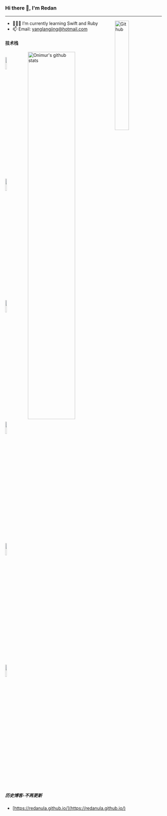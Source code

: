 ### Hi there 👋, I'm Redan

** **

<img width="30%" align="right" alt="Github" src="https://stickershop.line-scdn.net/stickershop/v1/sticker/19287193/android/sticker.png" />

- 👨🏽‍💻 I’m currently learning Swift and Ruby
- 📫 Email: yanglangjing@hotmail.com

#### 技术栈
<p>
  <a href="https://github.com/onimur/handle-path-oz">
    <img width="55%" align="right" alt="Onimur's github stats" src="https://github-readme-stats.vercel.app/api?username=redanula&show_icons=true&hide_border=true&theme=merko" />
  </a>
  
  <br />
  <code><img width="10%" src="https://www.vectorlogo.zone/logos/apple_objectivec/apple_objectivec-ar21.svg"></code>
  <code><img width="10%" src="https://www.vectorlogo.zone/logos/swift/swift-ar21.svg"></code>
  <code><img width="10%" src="https://www.vectorlogo.zone/logos/python/python-ar21.svg"></code>
  <br />
  <code><img width="10%" src="https://www.vectorlogo.zone/logos/ruby-lang/ruby-lang-ar21.svg"></code>
  <code><img width="10%" src="https://www.vectorlogo.zone/logos/nodejs/nodejs-ar21.svg"></code>
  <code><img width="10%" src="https://www.vectorlogo.zone/logos/gnu_bash/gnu_bash-ar21.svg"></code>
  <br />
</p>

##### 历史博客-不再更新
- [https://redanula.github.io/](https://redanula.github.io/)
